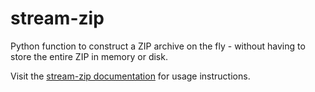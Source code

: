 # stream-zip

Python function to construct a ZIP archive on the fly - without having to store the entire ZIP in memory or disk.

Visit the [stream-zip documentation](https://stream-zip.docs.data.trade.gov.uk/) for usage instructions.
